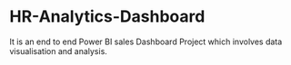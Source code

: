 # HR-Analytics-Dashboard
It is an end to end Power BI sales Dashboard Project which involves data visualisation and analysis.
